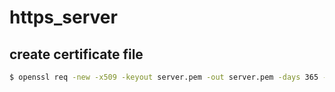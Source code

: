 # https_server

## create certificate file

``` bash
$ openssl req -new -x509 -keyout server.pem -out server.pem -days 365 -nodes
```